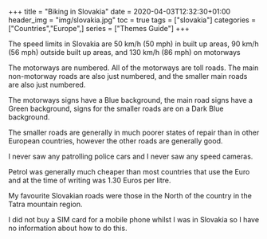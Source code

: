 +++
title = "Biking in Slovakia"
date = 2020-04-03T12:32:30+01:00
header_img = "img/slovakia.jpg"
toc = true
tags = ["slovakia"]
categories = ["Countries","Europe",]
series = ["Themes Guide"]
+++

The speed limits in Slovakia are 50 km/h (50 mph) in built up areas, 90 km/h (56 mph) outside built up areas, and 130 km/h (86 mph) on motorways

The motorways are numbered. All of the motorways are toll roads. The main non-motorway roads are also just numbered, and the smaller main roads are also just numbered.

The motorways signs have a Blue background, the main road signs have a Green background, signs for the smaller roads are on a Dark Blue background.

The smaller roads are generally in much poorer states of repair than in other European countries, however the other roads are generally good.

I never saw any patrolling police cars and I never saw any speed cameras.

Petrol was generally much cheaper than most countries that use the Euro and at the time of writing was 1.30 Euros per litre.

My favourite Slovakian roads were those in the North of the country in the Tatra mountain region.

I did not buy a SIM card for a mobile phone whilst I was in Slovakia so I have no information about how to do this.
